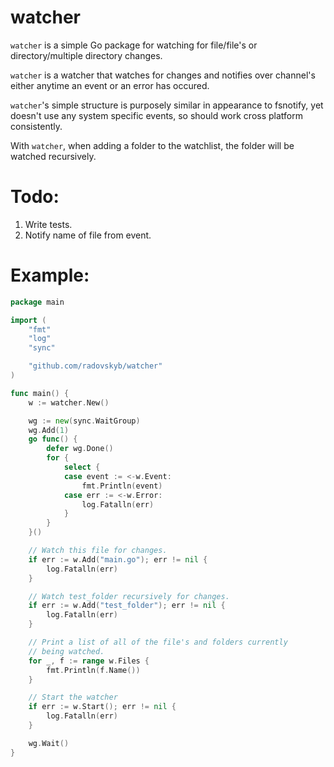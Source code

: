 # watcher
`watcher` is a simple Go package for watching for file/file's or directory/multiple directory changes.

`watcher` is a watcher that watches for changes and notifies over channel's either anytime an event or an error has occured.

`watcher`'s simple structure is purposely similar in appearance to fsnotify, yet doesn't use any system specific events, so should work cross platform consistently.

With `watcher`, when adding a folder to the watchlist, the folder will be watched recursively.

# Todo:

1. Write tests.
2. Notify name of file from event.

# Example:

```go
package main

import (
	"fmt"
	"log"
	"sync"

	"github.com/radovskyb/watcher"
)

func main() {
	w := watcher.New()

	wg := new(sync.WaitGroup)
	wg.Add(1)
	go func() {
		defer wg.Done()
		for {
			select {
			case event := <-w.Event:
				fmt.Println(event)
			case err := <-w.Error:
				log.Fatalln(err)
			}
		}
	}()

	// Watch this file for changes.
	if err := w.Add("main.go"); err != nil {
		log.Fatalln(err)
	}

	// Watch test_folder recursively for changes.
	if err := w.Add("test_folder"); err != nil {
		log.Fatalln(err)
	}

	// Print a list of all of the file's and folders currently
	// being watched.
	for _, f := range w.Files {
		fmt.Println(f.Name())
	}

	// Start the watcher
	if err := w.Start(); err != nil {
		log.Fatalln(err)
	}

	wg.Wait()
}
```
